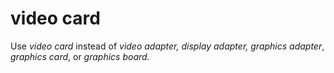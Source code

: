 # video card

Use *video card* instead of *video adapter,* *display adapter,* *graphics adapter*, *graphics card*, or *graphics board*<em>.</em>
